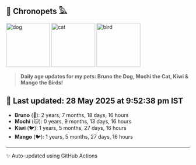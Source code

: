 ## 🐾 Chronopets 𓅓

<img src="https://media.giphy.com/media/3oriO0OEd9QIDdllqo/giphy.gif" width="120" height="120" alt="dog"> <img src="https://media.giphy.com/media/OmK8lulOMQ9XO/giphy.gif" width="120" height="120" alt="cat"> <img src="https://media.giphy.com/media/1dMNq7sH2v5i/giphy.gif" width="120" height="120" alt="bird"> 

> **Daily age updates for my pets: Bruno the Dog, Mochi the Cat, Kiwi & Mango the Birds!**

## 📅 Last updated: 28 May 2025 at 9:52:38 pm IST

- **Bruno** (🐶): 2 years, 7 months, 18 days, 16 hours
- **Mochi** (🐱): 0 years, 9 months, 13 days, 16 hours
- **Kiwi** (🐦): 1 years, 5 months, 27 days, 16 hours
- **Mango** (🐦): 1 years, 5 months, 27 days, 16 hours

---
✨ Auto-updated using GitHub Actions

